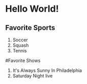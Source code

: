 # Hello World!

## Favorite Sports
1. Soccer
1. Squash
1. Tennis

#Favorite Shows
1. It's Always Sunny In Philadelphia
1. Saturday Night live
